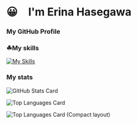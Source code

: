 <h1>😀　I'm Erina Hasegawa</h1>

<h3>My GitHub Profile</h3>

<h3>☘My skills</h3>

[![My Skills](https://skillicons.dev/icons?i=js,ts,html,css,py,prisma,postman,pr,react,mysql,github,firebase,fastapi,express,docker,aws&perline=8)](https://skillicons.dev)

<h3>My stats</h3>

![GitHub Stats Card](https://github-readme-stats.vercel.app/api?username=ErinaHasegawa0422)

![Top Languages Card](https://github-readme-stats.vercel.app/api/top-langs/?username=ErinaHasegawa0422)

![Top Languages Card (Compact layout)](https://github-readme-stats.vercel.app/api/top-langs/?username=ErinaHasegawa0422&layout=compact)
